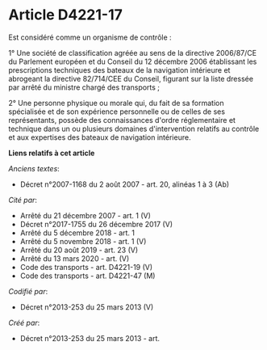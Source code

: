 # Article D4221-17

Est considéré comme un organisme de contrôle :

1° Une société de classification agréée au sens de la directive 2006/87/CE du Parlement européen et du Conseil du 12 décembre
2006 établissant les prescriptions techniques des bateaux de la navigation intérieure et abrogeant la directive 82/714/CEE du
Conseil, figurant sur la liste dressée par arrêté du ministre chargé des transports ;

2° Une personne physique ou morale qui, du fait de sa formation spécialisée et de son expérience personnelle ou de celles de
ses représentants, possède des connaissances d'ordre réglementaire et technique dans un ou plusieurs domaines d'intervention
relatifs au contrôle et aux expertises des bateaux de navigation intérieure.

**Liens relatifs à cet article**

_Anciens textes_:

  - Décret n°2007-1168 du 2 août 2007 - art. 20, alinéas 1 à 3 (Ab)

_Cité par_:

  - Arrêté du 21 décembre 2007 - art. 1 (V)
  - Décret n°2017-1755 du 26 décembre 2017 (V)
  - Arrêté du 5 décembre 2018 - art. 1
  - Arrêté du 5 novembre 2018 - art. 1 (V)
  - Arrêté du 20 août 2019 - art. 23 (V)
  - Arrêté du 13 mars 2020 - art. (V)
  - Code des transports - art. D4221-19 (V)
  - Code des transports - art. D4221-47 (M)

_Codifié par_:

  - Décret n°2013-253 du 25 mars 2013 (V)

_Créé par_:

  - Décret n°2013-253 du 25 mars 2013 - art.
